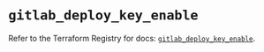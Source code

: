 # `gitlab_deploy_key_enable`

Refer to the Terraform Registry for docs: [`gitlab_deploy_key_enable`](https://registry.terraform.io/providers/gitlabhq/gitlab/17.6.1/docs/resources/deploy_key_enable).
